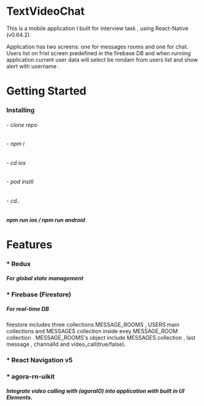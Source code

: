 # TextVideoChat

This is a mobile application I built for interview task , using React-Native (v0.64.2).

Application has two screens: one for messages rooms and one for chat. Users list on frist screen predefined in the firebase DB and when running application 
current user data will select be rondam from users list and show alert with username .

# Getting Started
<h3>Installing</h3>
<h6>- clone repo </h6>
<h6>- npm i</h6>
<h6>- cd ios </h6>
<h6>- pod instll</h6>
<h6>- cd..</h6>
<h5>npm run ios / npm run android</h5>


# Features

<h3>* Redux</h3>
<h5>For global state management</h5>


<h3>* Firebase (Firestore)</h3>
<h5>For real-time DB</h5>
<p>
firestore includes three collections  MESSAGE_ROOMS , USERS main collections and MESSAGES collection inside evey MESSAGE_ROOM collection . 
MESSAGE_ROOMS's object include MESSAGES collection , last message , channalId and video_call(true/false).
</p>


<h3>* React Navigation v5</h3>

<h3>* agora-rn-uikit</h3>
<h5> Integrate video calling with (agoraIO) into application with built in UI Elements.</h5>




